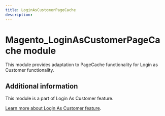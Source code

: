```yaml
---
title: LoginAsCustomerPageCache
description: 
---
```


# Magento_LoginAsCustomerPageCache module

This module provides adaptation to PageCache functionality for Login as Customer functionality.

## Additional information

This module is a part of Login As Customer feature.

[Learn more about Login As Customer feature](https://experienceleague.adobe.com/docs/commerce-admin/customers/customer-accounts/manage/login-as-customer.html).
